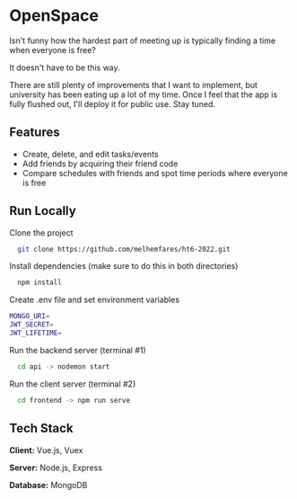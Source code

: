 
# OpenSpace

Isn't funny how the hardest part of meeting up is typically finding a time when everyone is free?

It doesn't have to be this way.

There are still plenty of improvements that I want to implement, but university has been eating up a lot of my time. 
Once I feel that the app is fully flushed out, I'll deploy it for public use. Stay tuned.

## Features

- Create, delete, and edit tasks/events
- Add friends by acquiring their friend code
- Compare schedules with friends and spot time periods where everyone is free


## Run Locally

Clone the project

```bash
  git clone https://github.com/melhemfares/ht6-2022.git
```

Install dependencies (make sure to do this in both directories)

```bash
  npm install
```
Create .env file and set environment variables

```bash
MONGO_URI=
JWT_SECRET=
JWT_LIFETIME=
```

Run the backend server (terminal #1)

```bash
  cd api -> nodemon start
```

Run the client server (terminal #2)

```bash
  cd frontend -> npm run serve
```


## Tech Stack

**Client:** Vue.js, Vuex

**Server:** Node.js, Express

**Database:** MongoDB
